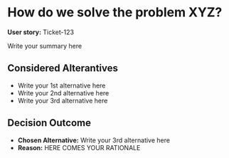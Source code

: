 # How do we solve the problem XYZ?

**User story:** Ticket-123

Write your summary here

## Considered Alterantives

* Write your 1st alternative here
* Write your 2nd alternative here
* Write your 3rd alternative here

## Decision Outcome

* **Chosen Alternative:** Write your 3rd alternative here
* **Reason:** HERE COMES YOUR RATIONALE

